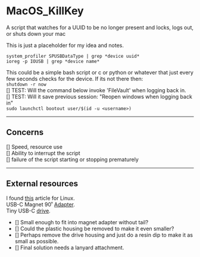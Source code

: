 # MacOS_KillKey
A script that watches for a UUID to be no longer present and locks, logs out, or shuts down your mac

This is just a placeholder for my idea and notes.

`system_profiler SPUSBDataType | grep *device uuid*`  
`ioreg -p IOUSB | grep *device name*`

This could be a simple bash script or c or python or whatever that just every few seconds checks for the device. If its not there then:  
`shutdown -r now`  
[] TEST: Will the command below invoke 'FileVault' when logging back in.  
[] TEST: Will it save previous session: "Reopen windows when logging back in"  
`sudo launchctl bootout user/$(id -u <username>)`  

---
## Concerns
[] Speed, resource use  
[] Ability to interrupt the script  
[] failure of the script starting or stopping prematurely

---
## External resources

I found [this](https://tech.michaelaltfield.net/2020/01/02/buskill-laptop-kill-cord-dead-man-switch/) article for Linux.  
USB-C Magnet 90˚ [Adapter](https://www.amazon.com/Magnetic--Connector-Quick-Charge/dp/B07MMKZ8XD/ref=sr_1_3?crid=1FY699KGN2YH9&keywords=usb-c+magnetic&qid=1578008301&sprefix=usb-c+mag%2Caps%2C166&sr=8-3).  
Tiny USB-C [drive](https://www.amazon.com/SanDisk-Ultra-Type-C-Flash-SDCZ450-016G-G46/dp/B01BUSMYHC/ref=sxin_3_osp5-33b4c257_cov?ascsubtag=33b4c257-b57e-46cb-9f6d-0f9cfe520b4f&creativeASIN=B01BUSMYHC&crid=3RWB7TZ32FVGK&cv_ct_cx=usb-c+thumb+drive&cv_ct_id=amzn1.osp.33b4c257-b57e-46cb-9f6d-0f9cfe520b4f&cv_ct_pg=search&cv_ct_wn=osp-search&keywords=usb-c+thumb+drive&linkCode=oas&pd_rd_i=B01BUSMYHC&pd_rd_r=26cb7ef2-d6ff-484d-b2bf-28d7cf58c2ca&pd_rd_w=kYWcI&pd_rd_wg=0aPu5&pf_rd_p=eb3e5cda-5ec9-4d94-919d-310a5d641b8b&pf_rd_r=RCBWS4SD3EKSKD4KJ7XZ&qid=1578008333&sprefix=usb-c+thumb%2Caps%2C164&tag=androidcentralosp-20).  

 - [] Small enough to fit into magnet adapter without tail?
 - [] Could the plastic housing be removed to make it even smaller?
 - [] Perhaps remove the drive housing and just do a resin dip to make it as small as possible.
 - [] Final solution needs a lanyard attachment.